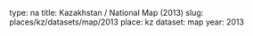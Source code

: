 type: na
title: Kazakhstan / National Map (2013)
slug: places/kz/datasets/map/2013
place: kz
dataset: map
year: 2013
